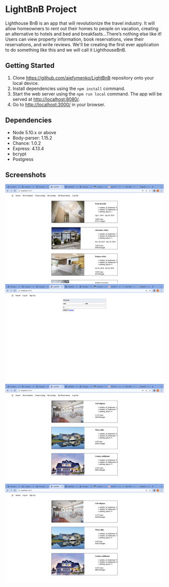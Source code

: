 # LightBnB Project

Lighthouse BnB is an app that will revolutionize the travel industry. It will allow homeowners to rent out their homes to people on vacation, creating an alternative to hotels and bed and breakfasts...There’s nothing else like it! Users can view property information, book reservations, view their reservations, and write reviews. We'll be creating the first ever application to do something like this and we will call it LighthouseBnB.

## Getting Started

1. Clone <https://github.com/aiefymenko/LightBnB> repository onto your local device.
2. Install dependencies using the `npm install` command.
3. Start the web server using the `npm run local` command. The app will be served at <http://localhost:8080/>.
4. Go to <http://localhost:3000/> in your browser.

## Dependencies

- Node 5.10.x or above
- Body-parser: 1.15.2
- Chance: 1.0.2
- Express: 4.13.4
- bcrypt
- Postgress

## Screenshots
!["Reservation data"](https://github.com/aiefymenko/LightBnB/blob/main/LightBnB/docs/reservations_data.png)
!["Search data"](https://github.com/aiefymenko/LightBnB/blob/main/LightBnB/docs/search_data.png)
!["Search results being logged in"](https://github.com/aiefymenko/LightBnB/blob/main/LightBnB/docs/searche_results_user.png)
!["Search results as annonymous](https://github.com/aiefymenko/LightBnB/blob/main/LightBnB/docs/serch_results_anonymous.png)
